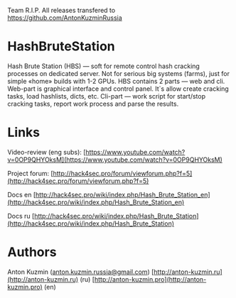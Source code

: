 Team R.I.P. All releases transfered to https://github.com/AntonKuzminRussia

# HashBruteStation 
Hash Brute Station (HBS) — soft for remote control hash cracking processes on dedicated server. Not for serious big systems (farms), just for simple «home» builds with 1-2 GPUs. HBS contains 2 parts — web and cli. Web-part is graphical interface and control panel. It`s allow create cracking tasks, load hashlists, dicts, etc. Cli-part — work script for start/stop cracking tasks, report work process and parse the results.

# Links
Video-review (eng subs): [https://www.youtube.com/watch?v=0OP9QHYOksM](https://www.youtube.com/watch?v=0OP9QHYOksM)

Project forum: [http://hack4sec.pro/forum/viewforum.php?f=5](http://hack4sec.pro/forum/viewforum.php?f=5)

Docs en [http://hack4sec.pro/wiki/index.php/Hash_Brute_Station_en](http://hack4sec.pro/wiki/index.php/Hash_Brute_Station_en)

Docs ru [http://hack4sec.pro/wiki/index.php/Hash_Brute_Station](http://hack4sec.pro/wiki/index.php/Hash_Brute_Station)

# Authors
Anton Kuzmin (anton.kuzmin.russia@gmail.com) [http://anton-kuzmin.ru](http://anton-kuzmin.ru) (ru) [http://anton-kuzmin.pro](http://anton-kuzmin.pro) (en)

